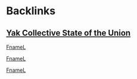 
# Backlinks
## [Yak Collective State of the Union](<Yak Collective State of the Union.md>)
[FnameL](<FnameL.md>)

[FnameL](<FnameL.md>)

[FnameL](<FnameL.md>)

